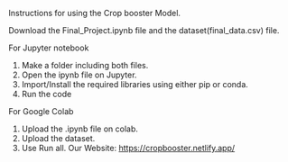 Instructions for using the Crop booster Model.

Download the Final_Project.ipynb file and the dataset(final_data.csv) file.

For Jupyter notebook
1. Make a folder including both files.
2. Open the ipynb file on Jupyter.
3. Import/Install the required libraries using either pip or conda.
4. Run the code 

For Google Colab 
1. Upload the .ipynb file on colab.
2. Upload the dataset.
3. Use Run all.
Our Website: https://cropbooster.netlify.app/
